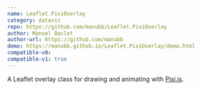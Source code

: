 ```yaml
---
name: Leaflet.PixiOverlay
category: dataviz
repo: https://github.com/manubb/Leaflet.PixiOverlay
author: Manuel Baclet
author-url: https://github.com/manubb
demo: https://manubb.github.io/Leaflet.PixiOverlay/demo.html
compatible-v0:
compatible-v1: true
---
```


A Leaflet overlay class for drawing and animating with <a href="http://www.pixijs.com/">Pixi.js</a>.

